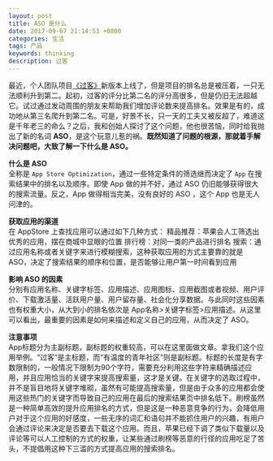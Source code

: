 ```yaml
---
layout: post
title: ASO 是什么
date: 2017-09-07 21:14:53 +0800
categories: 生活
tags: 产品
keywords: thinking
description: 过客
---
```

	
最近，个人团队项目[《过客》](https://itunes.apple.com/us/app/%E8%BF%87%E5%AE%A2/id947727691?mt=8)新版本上线了，但是项目的排名总是被压着，一只无法顺利升到第二。起初，过客的评分比第二名的评分高很多，但是仍旧无法超越它。试过通过发动周围的朋友来帮助我们增加评论数来提高排名。效果是有的，成功地从第三名爬升到第二名。可是，好景不长，只一天的工夫又被反超了，难道这是千年老三的命么？之后，我和创始人探讨了这个问题，他也很苦恼，同时给我抛出了新的名词 **ASO**，是这个玩意儿惹的祸。**既然知道了问题的根源，那就着手解决问题吧，大致了解一下什么是 ASO。**

**什么是 ASO**  
全称是 `App Store Optimization`，通过一些特定条件的筛选继而决定了 `App` 在搜索结果中的排名以及顺序。即使 App 做的并不好，通过 ASO 仍旧能够获得很大的搜索流量。反之，App 做得相当完美，没有良好的 ASO ，这个 App 也是无人问津的。

**获取应用的渠道**  
在 AppStore 上查找应用可以通过如下几种方式：
精品推荐：苹果会人工筛选出优秀的应用，摆在商城中显眼的位置
排行榜：对同一类的产品进行排名
搜索：通过应用名称或者关键字来进行模糊搜索，这种获取应用的方式主要靠的就是 ASO，决定了搜索结果的顺序和位置，是否能够让用户第一时间看到应用

**影响 ASO 的因素**  
分别有应用名称、关键字标签、应用描述、应用图标、应用截图或者视频、用户评价、下载激活量、活跃用户量、用户留存量、社会化分享数据。与此同时这些因素也有权重大小，从大到小的排名依次是 App名称>关键字标签>应用描述。从这里可以看出，最重要的因素是如何来描述和定义自己的应用，从而决定了 ASO。

**注意事项**  
App标题分为主副标题，副标题的权重较高，可以在这里面做文章。拿我们这个应用举例。“过客”是主标题，而“有温度的青年社区”则是副标题。标题的长度是有字数限制的，一般情况下限制为90个字符，需要充分利用这些字符来精确描述应用，并且应用恰当的关键字来提高搜索量，这才是关键。在关键字的选取过程中，并不是盲目地将关键字堆砌，虽然有可能提高搜索量，但是由于众多的应用都会使用这些热门的关键字而导致自己的应用在最后的搜索结果页中排名低下。刷榜虽然是一种简单高效的提升应用排名的方式，但是这是一种恶意竞争的行为，会降低用户对于这个应用的好感度，一些无序的词汇和语句并不能抓住用户的兴趣，有用户会通过评论来决定是否要去下载这个应用。而且，苹果已经下调了类似下载量以及评论等可以人工控制的方式的权重，让某些通过刷榜等恶意的行径的应用吃足了苦头，不提倡用这种下三滥的方式提高应用的搜索排名。



